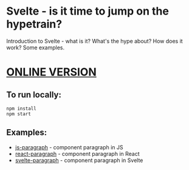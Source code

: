 # Svelte - is it time to jump on the hypetrain?
Introduction to Svelte - what is it? What's the hype about? How does it work? Some examples. 

# [ONLINE VERSION](https://svelte-hype.netlify.app/)

## To run locally:
```
npm install
npm start
```

## Examples:
- [js-paragraph](https://js-paragraph.netlify.app/) - component paragraph in JS
- [react-paragraph](https://react-paragraph.netlify.app/) - component paragraph in React
- [svelte-paragraph](https://svelte-paragraph.netlify.app/) - component paragraph in Svelte